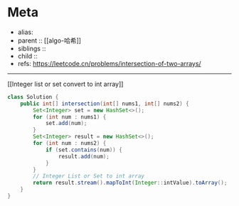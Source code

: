 # Meta

- alias: 
- parent :: [[algo-哈希]]
- siblings :: 
- child :: 
- refs: https://leetcode.cn/problems/intersection-of-two-arrays/

---

[[Integer list or set  convert to int array]]

```java
class Solution {
    public int[] intersection(int[] nums1, int[] nums2) {
        Set<Integer> set = new HashSet<>();
        for (int num : nums1) {
            set.add(num);
        }
        Set<Integer> result = new HashSet<>();
        for (int num : nums2) {
            if (set.contains(num)) {
                result.add(num);
            }
        }
        // Integer List or Set to int array
        return result.stream().mapToInt(Integer::intValue).toArray();
    }
}
```